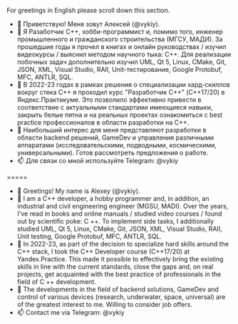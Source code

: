 For greetings in English please scroll down this section.

- 👋 Приветствую! Меня зовут Алексей (@vykiy).
- 👀 Я Разаботчик C++, хобби-программист и, помимо того, инженер промышленного и гражданского строительства (МГСУ, МАДИ). За прошедшие годы я прочел в книгах и онлайн руководствах / изучил видеокурсы / выяснил методом научного тыка: C++. Для реализации побочных задач дополнительно изучил UML, Qt 5, Linux, CMake, Git, JSON, XML, Visual Studio, RAII, Unit-тестирование, Google Protobuf, MFC, ANTLR, SQL.
- 🌱 В 2022-23 годах в рамках решения о специализации хард-скиллов вокруг стека С++ я проходил курс "Разработчик С++" (C++17/20) в Яндекс.Практикуме. Это позволило эффективно привести в соответствие с актуальными стандартами имеющиеся навыки, закрыть белые пятна и на реальных проектах ознакомиться с best practice профессионалов в области разработки на С++.
- 💞️ Наибольший интерес для меня представляют разработки в области backend решений, GameDev и управления различными аппаратами (исследовательскими, подводными, космическими, универсальными). Готов рассмотреть предложения о работе.
- 📫 Для связи со мной используйте Telegram: @vykiy

=====
- 👋 Greetings! My name is Alexey (@vykiy).
- 👀 I am a C++ developer, a hobby programmer and, in addition, an industrial and civil engineering engineer (MGSU, MADI). Over the years, I've read in books and online manuals / studied video courses / found out by scientific poke: C ++. To implement side tasks, I additionally studied UML, Qt 5, Linux, CMake, Git, JSON, XML, Visual Studio, RAII, Unit testing, Google Protobuf, MFC, ANTLR, SQL.
- 🌱 In 2022-23, as part of the decision to specialize hard skills around the C++ stack, I took the C++ Developer course (C++17/20) at Yandex.Practice. This made it possible to effectively bring the existing skills in line with the current standards, close the gaps and, on real projects, get acquainted with the best practice of professionals in the field of C ++ development. 
- 💞️ The developments in the field of backend solutions, GameDev and control of various devices (research, underwater, space, universal) are of the greatest interest to me. Willing to consider job offers.
- 📫 Contact me via Telegram: @vykiy

<!---
Vykiy/Vykiy is a ✨ special ✨ repository because its `README.md` (this file) appears on your GitHub profile.
You can click the Preview link to take a look at your changes.
--->
